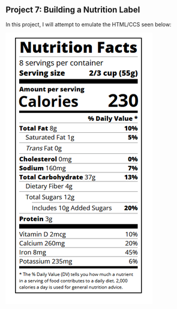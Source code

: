 ## Project 7: Building a Nutrition Label

In this project, I will attempt to emulate the HTML/CCS seen below:

![screenshot](Images/screenshot.PNG)

